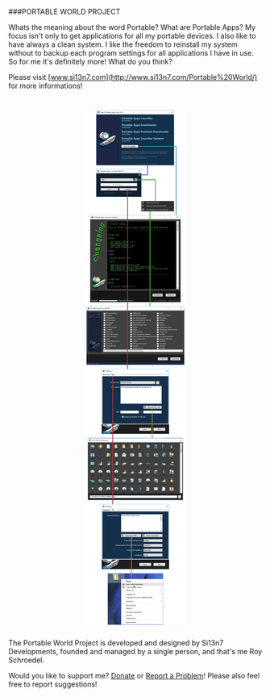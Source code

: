 
###PORTABLE WORLD PROJECT
                        
Whats the meaning about the word Portable? What are Portable Apps? My focus isn't only to get applications for all my portable devices. I also like to have always a clean system. I like the freedom to reinstall my system without to backup each program settings for all applications I have in use. So for me it's definitely more! What do you think?

Please visit [www.si13n7.com](http://www.si13n7.com/Portable%20World/) for more informations!

<h1 align="center"><sub><img  src="https://raw.githubusercontent.com/Si13n7/Portable-World-Project/master/Preview.png"></sub></h1>

The Portable World Project is developed and designed by Si13n7 Developments, founded and managed by a single person, and that's me Roy Schroedel.

Would you like to support me? [Donate](https://www.paypal.com/cgi-bin/webscr?cmd=_s-xclick&hosted_button_id=K3ZJDAT3GPFYW) or [Report a Problem](http://support.si13n7.com/)! Please also feel free to report suggestions!
